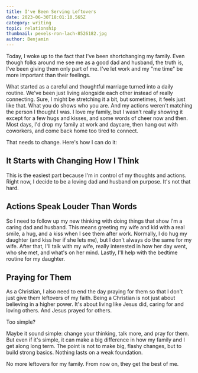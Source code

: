 ```yaml
---
title: I've Been Serving Leftovers
date: 2023-06-30T18:01:10.565Z
category: writing
topic: relationship
thumbnail: pexels-ron-lach-8526182.jpg
author: Benjamin
---
```


Today, I woke up to the fact that I've been shortchanging my family. Even though folks around me see me as a good dad and husband, the truth is, I've been giving them only part of me. I've let work and my "me time" be more important than their feelings.

What started as a careful and thoughtful marriage turned into a daily routine. We've been just living alongside each other instead of really connecting. Sure, I might be stretching it a bit, but sometimes, it feels just like that. What you do shows who you are. And my actions weren't matching the person I thought I was. I love my family, but I wasn't really showing it except for a few hugs and kisses, and some words of cheer now and then. Most days, I'd drop my family at work and daycare, then hang out with coworkers, and come back home too tired to connect.

That needs to change. Here's how I can do it:

## It Starts with Changing How I Think

This is the easiest part because I'm in control of my thoughts and actions. Right now, I decide to be a loving dad and husband on purpose. It's not that hard.

## Actions Speak Louder Than Words

So I need to follow up my new thinking with doing things that show I'm a caring dad and husband. This means greeting my wife and kid with a real smile, a hug, and a kiss when I see them after work. Normally, I do hug my daughter (and kiss her if she lets me), but I don't always do the same for my wife. After that, I'll talk with my wife, really interested in how her day went, who she met, and what's on her mind. Lastly, I'll help with the bedtime routine for my daughter.

## Praying for Them

As a Christian, I also need to end the day praying for them so that I don't just give them leftovers of my faith. Being a Christian is not just about believing in a higher power. It's about living like Jesus did, caring for and loving others. And Jesus prayed for others.

Too simple?

Maybe it sound simple: change your thinking, talk more, and pray for them. But even if it's simple, it can make a big difference in how my family and I get along long term. The point is not to make big, flashy changes, but to build strong basics. Nothing lasts on a weak foundation.

No more leftovers for my family. From now on, they get the best of me.
